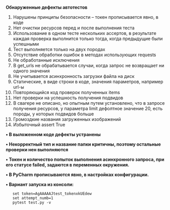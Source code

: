 **Обнаруженные дефекты автотестов**

1.  Нарушены принципы безопасности – токен прописывается явно, в коде
2.  Нет очистки ресурсов перед и после выполнения теста
3.  Использование в одном тесте нескольких ассертов, в результате каждая проверка выполнится только тогда, когда предыдущие были успешными
4.  Тест выполняется только на двух породах  
5.  Отсутствие обработки ошибок в методах использующих requests
6.  Не обработанные исключения
7.  В get_urls не обрабатывается случаи, когда запрос не возвращает ни одного значения
8.  Не учитывается асинхронность загрузки файла на диск
9.  Статические, в виде строки в коде, значения параметров, например url-ы
10.  Повторяющийся код проверок полученных items 
11. Нет проверки на успешность получения подвидов
12. В свагере не описано, но опытным путем установлено, что  в запросе получения ресурсов,  у параметра limit дефолтное  значение  20, есть породы, у которых подвидов больше  
13. Громоздкие названия загруженных изображений 
14. Избыточный assert True


**•	В выложенном коде дефекты устранены**

**•	Некорректный тип и название папки критичны, поэтому остальные проверки нен выполняются**

**•	Токен и количество попыток выполнения  асинхронного запроса, при его статусе failed, задаются в переменных окружения.**
      
**•	В PyCharm прописываются явно, в настройках конфигурации.**
      
**•	Вариант запуска из консоли:**

       set token=AgAAAAAJtest_tokenxkUEdew
       set attempt_numb=1
       pytest test.py -v         
